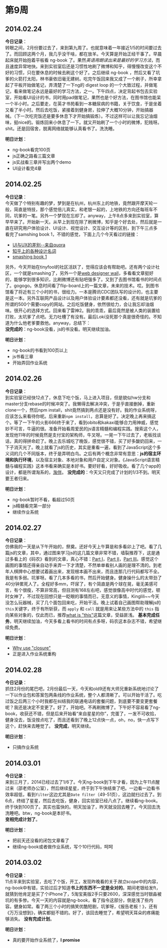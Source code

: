 第9周
======

## 2014.02.24

**今日记录**：  
转眼之间，2月份要过去了，来到第九周了。也就意味着一年接近1/5的时间要过去了。而回顾这两个月，我几乎没干啥，都在放羊。今天算是开始正经干事了。早晨起床就开始抱着平板看 ng-book 了。果然*英语用朗读出来是最好的学习方法*，而且速度异常地快。来到实验室后还是习惯性地刷了微博和知乎，得慢慢改变这个不好的习惯，只在要休息的时候去刷这个好了。之后继续 ng-book ，然后又看了坑爹的火箭打太阳，林书豪依旧毫无建树。吃完午饭回来我又成了一个刷子，所幸拿起了平板开始做笔记，弄清楚了一下ng的 digest loop 的一个大致过程，并做笔记，看来做笔记永远是最好的学习方法，之一。下午四点，决定背起书包去实验室，开始看UI设计的书，同时用pad做笔记，果然也是个好方法，在图书馆也能呆一个半小时。之后要走，在英才书苑看到一本糖尿病的书籍，关于饮食，于是坐着又看了半小时。然后去吃饭，紧接着到健身房，拉伸了大概10分钟，开始搞器械。（下一次吃完饭还是要多休息下才开始搞锻炼）。不过这样可以让我忘记油烟味，挺nice的。锻炼回来小休息了一下。就又开始刷了一个小时的微博，犯贱呀。shit。还是回宿舍，脱离网络就能够认真看书了。洗洗睡。

**明日计划**：  
- ng-book看完100页
- js正确之路看三篇文章
- js实战看三章并写出两个demo
- UI设计看完4章

## 2014.02.25

**今日记录**：  
今天做了个特别有趣的梦，梦到是在杭州，杭州东上的地铁，竟然跟开摩天轮一般，简直是特技，那个感觉倍儿真实，和老银一起的，上地铁的方向还每班车不同，坑爹的一笔。另外一个梦现在忘却了。anyway，上午8点多来到实验室，算早早来了。开始新一天。从早上到现在除了刷微博，知乎是个好去处，然后就是一直在研究用户体验设计、UI设计、视觉设计、交互设计等的区别，到下午三点多看完了samshing book 1，不错的感觉，下面上几个今天看过的链接：

- [UI与UX的差别--来自quora](http://www.quora.com/User-Experience/Whats-the-difference-between-UI-Design-and-UX-Design-1)
- [知乎上的各种设计名词](http://www.zhihu.com/question/19653109)
- [smashing book 1](http://www.smashingmagazine.com/smashing-book-1/)

另外，今天开始在tinyfool的社区活跃了，觉得应该会有帮助吧。还有两个设计社区，一个就是smashing了，另外一个是[web designer wall](http://webdesignerwall.com/)，多看看文章挺好的，能够学到很多知识，比刷微博还有贴吧强多了。又到了去图书馆看书的时间点了。gogogo。休息时间看了flip-board上的一篇文章，未来的技术。哎。到图书馆看了将近有三个小时的书，很给力。一本是腾讯CDC团队写的设计的，也主要是这一本。另外互联网产品设计以及用户体验设计要素都还没看，还有就是坑爹的所谓的500个需要copy的网站。之后吃饭健身，依然很给力，会让我忘却油烟味。很开心的选择方式。回来看了雷神2。我的乖乖，最后竟然是被人类的装置给打败，太坑爹了点吧。无力吐槽了有没有。最后Loki没死那个真是很奇怪的。不知道为什么他老爹要救他。anyway，总结下：  
**没完成的**：ng-book没看，js的书没看。明天继续加油。

**明日计划**：  
- ng-book的书看到100页以上
- js书看三章
- 开始弄回作业系统

## 2014.02.26

**今日记录**：  
到实验室已经快12点了，休息下吃个饭，马上进入项目，但是貌似hw分支和master分支rebase的时候冲突了。我懒得去解决冲突，于是乎直接删掉，重新clone一个，然后npm install，shit竟然搞到两点还是没有好。我的作业系统呀，应该怎么来看待你呢。后来重新`npm install`，总算是好了。决定晚上再来搞这个。等了一下午的火影666终于来了，看到obito和kakaxi能够合力用神威，感觉妙不可言，牛逼的很。准备开始看周爱民的js语言精髓和编程实践。搜索这个人，发现他11年的时候竟然是支付宝的架构师，牛叉呀。一晃一下午过去了，老板找谈话，真的得拼命赶了。晚上去乐城吃了晚饭，感觉很不错，买了好多酸奶回来，一下子消灭光了。晚上就看了js的历史，其实是重看一遍，看到了JavaScript这个多义词的几个不同版本，终于是弄明白鸟。之后有两个概念非常有意思：**js的宿主环境和执行环境**，以及宿主对象、本地对象和用户自定义对象。《JavaScript语言精髓与编程实践》这本书看来确实是本好书。要好好看，好好吸收。看了几个app的设计，都是所谓淘系的，[淘伴](http://ued.taobao.org/blog/2013/11/%E8%BF%BD%E6%B1%82%E7%BA%AF%E7%B2%B9%E7%9A%84%E7%A7%BB%E5%8A%A8%E8%AE%BE%E8%AE%A1-%E6%B7%98%E4%BC%B43-0%E9%A1%B9%E7%9B%AE%E6%80%BB%E7%BB%93/)。 
**没完成的**：今天又只完成了计划的1/3不到。明天要王者归来。

**明日计划**：  
- ng-book暂时不看，看超过50页
- js精髓看完第一部分
- 继续作业系统

## 2014.02.27

**今日记录**：  
仿佛我的一天是从下午开始的，祭奠。还好今天上午算是和多看卯上了吧。看了几篇js的文章，其中，通过图来学习js的这几篇文章非常不错，墙裂推荐下，这是通过多看上的《码农》看到的文章，真心不错：[Part I](http://howtonode.org/object-graphs)，[Part II](http://howtonode.org/object-graphs-2)，[Part III](http://howtonode.org/object-graphs-3)。感觉这个画图的事情还得亲自动手来弄一下才清楚，不然单单看别人画的是理不清的。到老年人棋牌中心想要试着画出来，发现根本画不出来，而且连那几行代码都写不全。我是有多弱。坑爹呀。看了几本多看的书，然后开始健身。健身操什么的太带劲了40分钟累死人了。全程好多mm，吓尿了，有个简直是两个球在晃，毫无美感可言，有个很瘦，不算非常高，但目测有168左右吧，感觉很像高中时代的感觉，顿时女神了，不过现在回想只是一眨眼的事情而已，无意义的事情，Kinglili~~今天没怎么玩器械，买了几个面包回来吃，开始干活。晚上试着自己画图帮助理解js的`this`关键字，终于有所斩获，而 `apply` 和 `call` 就是用来让某些方法中的 `this` 指向某些对象的，仅此而已，推荐[what is "this"](http://howtonode.org/what-is-this)这篇文章，受益匪浅。 
**基本完成任务**，明天继续加油，今天多看上看书的时间有点多呀，码农这本杂志不错，希望继续免费。

**明日计划**：  
- [Why use "closure"](http://howtonode.org/why-use-closure)
- 正是进入作业系统重构

## 2014.02.28

**今日记录**：  
抓住2月份的尾巴吧，2月份最后一天，今天和old9还有大师兄重新系统地讨论了一下以作业包和答案包两条线的作业系统，整个人都清晰了。可以开始干活了。吃过饭之后两三个小时我都在纠结我的联通电话的套餐问题，到底要不要变更套餐呢？我还是决定不变更了。好了，开始吧。不再刷微博了。下午好不容易看了ng-book，收获还不错，但是后来开始看“来自星星的你”，完蛋了，一发不可收拾，健身没去，饭没按点吃了，而且还看到了晚上12点快一点，oh，no，快一点写下这个，赶快来去睡觉了。 
**没完成**，明天继续。

**明日计划**：  
- 只搞作业系统

## 2014.03.01

**今日记录**：  
来到三月了，2014已经过去了1/6了。今天ng-book到下午才看，因为上午11点醒过来（邵老师办公室），然后继续星星，终于到下午快结束了吧。一边看一边看书效率超低，看到`filter`这边尤其是`Date filter`（49-51页），这边就扫过去了。到6点，终结了星星，然后去吃饭，健身，回实验室已经八点了。继续看ng-book。终于快到100页了。其实也蛮快的。明天加油了，昨天就没回去睡了。今天回去洗洗睡吧。btw，ng-book是本好书。  
**变相完成计划了**。

**明日计划**：  
- 把前天还没看的闭包文章看了
- 继续ng-book或者做作业系统，写个10行代码，呵呵

## 2014.03.02

**今日记录**：  
11点半来到实验室，去吃了个饭，开工，发现昨晚看的关于*独立scope*中的内容，ng-book中有错，实验过后才知道**书上的东西不一定是全对的**。期间老银给发ft，就猜到他肯定是买了个iPhone了，5淘宝美版2手只要2600，深深感觉当时银淼被坑的有多惨。今天一天的内容就是ng-book，看了指令这部分，倒是浅了些内容。健身如常。看了两三个小时的搞笑优酷短剧，坑爹呀，《报告老板！》，还有《万万没想到》，确实都挺不错的。好了，该回去睡觉了，希望明天耳朵的疼痛能够消失。 
**没有完成计划**。

**明日计划**：  
- 真的要开始作业系统了，**I promise**

